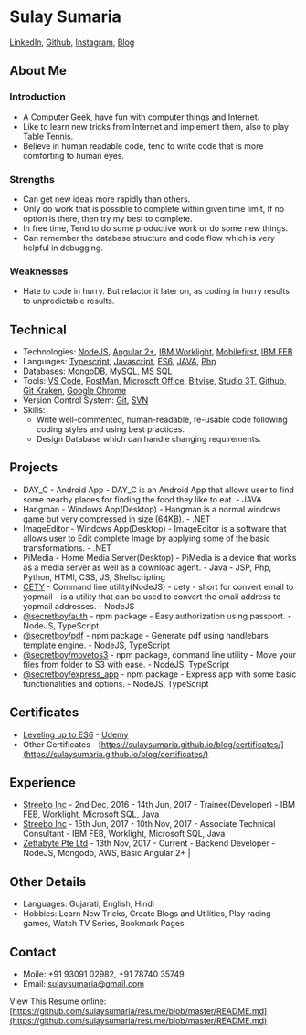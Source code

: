 # Sulay Sumaria

[LinkedIn](https://www.linkedin.com/in/sulaysumaria/), [Github](https://github.com/sulaysumaria/), [Instagram](https://www.instagram.com/_sulay_sumaria_/), [Blog](https://sulaysumaria.github.io/blog/)

## About Me

### Introduction

- A Computer Geek, have fun with computer things and Internet.
- Like to learn new tricks from Internet and implement them, also to play Table Tennis.
- Believe in human readable code, tend to write code that is more comforting to human eyes.

### Strengths

- Can get new ideas more rapidly than others.
- Only do work that is possible to complete within given time limit, If no option is there, then try my best to complete.
- In free time, Tend to do some productive work or do some new things.
- Can remember the database structure and code flow which is very helpful in debugging.

### Weaknesses

- Hate to code in hurry. But refactor it later on, as coding in hurry results to unpredictable results.

## Technical

- Technologies: [NodeJS](https://nodejs.org), [Angular 2+](https://angular.io/), [IBM Worklight](https://www.ibm.com/support/knowledgecenter/en/SSZH4A_6.0.0/com.ibm.worklight.getstart.doc/topics/c_overview.html), [Mobilefirst](https://www.ibm.com/mobilefirst), [IBM FEB](https://www.ibm.com/support/knowledgecenter/en/SS6KJL_8.6.0/Welcome/FEB_Welcome.html)
- Languages: [Typescript](https://www.typescriptlang.org/), [Javascript](https://www.javascript.com/), [ES6](http://es6-features.org), [JAVA](https://www.java.com/), [Php](http://php.net/)
- Databases: [MongoDB](https://www.mongodb.com/), [MySQL](https://www.mysql.com/), [MS SQL](https://www.microsoft.com/en-ie/sql-server/sql-server-2016)
- Tools: [VS Code](https://code.visualstudio.com/), [PostMan](https://www.getpostman.com/), [Microsoft Office](https://products.office.com/en-us/get-started-with-office-2019), [Bitvise](https://www.bitvise.com/), [Studio 3T](https://studio3t.com/), [Github](https://github.com/), [Git Kraken](https://www.gitkraken.com/), [Google Chrome](https://www.google.com/chrome/)
- Version Control System: [Git](https://git-scm.com/), [SVN](https://subversion.apache.org/)
- Skills:
  - Write well-commented, human-readable, re-usable code following coding styles and using best practices.
  - Design Database which can handle changing requirements.

## Projects

- DAY_C - Android App - DAY_C is an Android App that allows user to find some nearby places for finding the food they like to eat. - JAVA
- Hangman - Windows App(Desktop) - Hangman is a normal windows game but very compressed in size (64KB). - .NET
- ImageEditor - Windows App(Desktop) - ImageEditor is a software that allows user to Edit complete Image by applying some of the basic transformations. - .NET
- PiMedia - Home Media Server(Desktop) - PiMedia is a device that works as a media server as well as a download agent. - Java - JSP, Php, Python, HTMl, CSS, JS, Shellscripting
- [CETY](https://www.npmjs.com/package/cety) - Command line utility(NodeJS) - cety - short for convert email to yopmail - is a utility that can be used to convert the email address to yopmail addresses. - NodeJS
- [@secretboy/auth](https://www.npmjs.com/package/@secretboy/auth) - npm package - Easy authorization using passport. - NodeJS, TypeScript
- [@secretboy/pdf](https://www.npmjs.com/package/@secretboy/pdf) - npm package - Generate pdf using handlebars template engine. - NodeJS, TypeScript
- [@secretboy/movetos3](https://www.npmjs.com/package/@secretboy/movetos3) - npm package, command line utility - Move your files from folder to S3 with ease. - NodeJS, TypeScript
- [@secretboy/express_app](https://www.npmjs.com/package/@secretboy/express_app) - npm package - Express app with some basic functionalities and options. - NodeJS, TypeScript

## Certificates

- [Leveling up to ES6](https://www.udemy.com/certificate/UC-H5GWDQC5/) - [Udemy](https://www.udemy.com/leveling-up-to-es6/)
- Other Certificates - [https://sulaysumaria.github.io/blog/certificates/](https://sulaysumaria.github.io/blog/certificates/)

## Experience

- [Streebo Inc](https://www.streebo.com/) - 2nd Dec, 2016 - 14th Jun, 2017 - Trainee(Developer) - IBM FEB, Worklight, Microsoft SQL, Java
- [Streebo Inc](https://www.streebo.com/) - 15th Jun, 2017 - 10th Nov, 2017 - Associate Technical Consultant - IBM FEB, Worklight, Microsoft SQL, Java
- [Zettabyte Pte Ltd](https://www.zettabyte.sg/) - 13th Nov, 2017 - Current - Backend Developer - NodeJS, Mongodb, AWS, Basic Angular 2+ |

## Other Details

- Languages: Gujarati, English, Hindi
- Hobbies: Learn New Tricks, Create Blogs and Utilities, Play racing games, Watch TV Series, Bookmark Pages

## Contact

- Moile: +91 93091 02982, +91 78740 35749
- Email: sulaysumaria@gmail.com

View This Resume online: [https://github.com/sulaysumaria/resume/blob/master/README.md](https://github.com/sulaysumaria/resume/blob/master/README.md)
